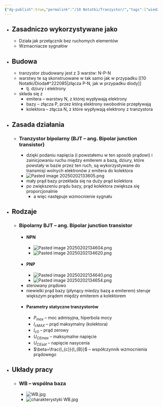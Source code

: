 ```yaml
---
{"dg-publish":true,"permalink":"/10 Notatki/Tranzystor/","tags":["wiedza/zettel"]}
---
```


* ## Zasadniczo wykorzystywane jako
	* Działa jak przełącznik bez ruchomych elementów
	* Wzmacniacze sygnałów
* ## Budowa
	* tranzystor zbudowany jest z  3 warstw: N-P-N
	* warstwy te są skonstruowane w tak samo jak w przypadku [[10 Notatki/Dioda#^222085\|złącza P-N, jak w przypadku diody]]
		* tj. dziury i elektrony
	* składa się z
		* emitera – warstwy N, z której wypływają elektrony
		* bazy – złącza P, przez którą elektrony swobodnie przepływają
		* kolektora – złącza N, z które wypływają elektrony z tranzystora
* ## Zasada działania
	* ### Tranzystor bipolarny (BJT – ang. Bipolar junction transistor)
		* dzięki podaniu napięcia (i powstałemu w ten sposób prądowi) i zainicjowaniu ruchu między emiterem a bazą, dziury, które powstały w bazie przez ten ruch, są wykorzystywane do transmisji wolnych elektronów z emitera do kolektora
		* ![Pasted image 20250202133605.png](/img/user/80%20Zasoby/Pasted%20image%2020250202133605.png)
		* mały prąd bazy przekłada się na duży prąd kolektora
		* po zwiększeniu prądu bazy, prąd kolektora zwiększa się proporcjonalnie
			* a więc następuje wzmocnienie sygnału
* ## Rodzaje
	* ### Bipolarny BJT – ang. Bipolar junction transistor
		* #### NPN
			* ![Pasted image 20250202134604.png](/img/user/80%20Zasoby/Pasted%20image%2020250202134604.png)
			* ![Pasted image 20250202134620.png](/img/user/80%20Zasoby/Pasted%20image%2020250202134620.png)
		* #### PNP
			* ![Pasted image 20250202134640.png](/img/user/80%20Zasoby/Pasted%20image%2020250202134640.png)
			* ![Pasted image 20250202134654.png](/img/user/80%20Zasoby/Pasted%20image%2020250202134654.png)
		* sterowany prądowo
		* niewielki prąd bazy (płynący miedzy bazą a emiterem) steruje większym prądem między emiterem a kolektorem
		* #### Parametry statyczne tranzystorów
			* $P_{max}$ – moc admisyjna, hiperbola mocy
			* $I_{cMAX}$ – prąd maksymalny (kolektora)
			* $I_{c{0}}$ – prąd zerowy
			* $U_{CEmax}$ – maksymalne napięcie
			* $U_{CEsat}$ – napięcie nasycenia
			* $\beta=\frac{I_{c}}{I_{B}}$ – współczynnik wzmocnienia prądowego
* ## Układy pracy
	* ### WB – wspólna baza
		* ![WB.jpg](/img/user/80%20Zasoby/WB.jpg)
		* ![charakterystyki WB.jpg](/img/user/80%20Zasoby/charakterystyki%20WB.jpg)